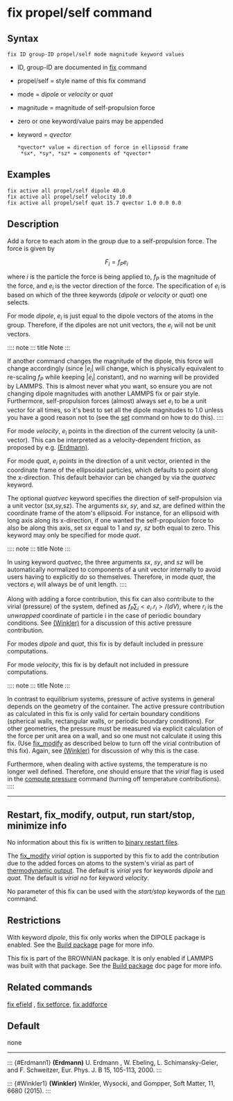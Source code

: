 # fix propel/self command

## Syntax

    fix ID group-ID propel/self mode magnitude keyword values

-   ID, group-ID are documented in [fix](fix) command

-   propel/self = style name of this fix command

-   mode = *dipole* or *velocity* or *quat*

-   magnitude = magnitude of self-propulsion force

-   zero or one keyword/value pairs may be appended

-   keyword = *qvector*

        *qvector* value = direction of force in ellipsoid frame
         *sx*, *sy*, *sz* = components of *qvector*

## Examples

``` LAMMPS
fix active all propel/self dipole 40.0
fix active all propel/self velocity 10.0
fix active all propel/self quat 15.7 qvector 1.0 0.0 0.0
```

## Description

Add a force to each atom in the group due to a self-propulsion force.
The force is given by

$$F_i = f_P e_i$$

where *i* is the particle the force is being applied to, $f_P$ is the
magnitude of the force, and $e_i$ is the vector direction of the force.
The specification of $e_i$ is based on which of the three keywords
(*dipole* or *velocity* or *quat*) one selects.

For mode *dipole*, $e_i$ is just equal to the dipole vectors of the
atoms in the group. Therefore, if the dipoles are not unit vectors, the
$e_i$ will not be unit vectors.

:::: note
::: title
Note
:::

If another command changes the magnitude of the dipole, this force will
change accordingly (since $|e_i|$ will change, which is physically
equivalent to re-scaling $f_P$ while keeping $|e_i|$ constant), and no
warning will be provided by LAMMPS. This is almost never what you want,
so ensure you are not changing dipole magnitudes with another LAMMPS fix
or pair style. Furthermore, self-propulsion forces (almost) always set
$e_i$ to be a unit vector for all times, so it\'s best to set all the
dipole magnitudes to 1.0 unless you have a good reason not to (see the
[set](set) command on how to do this).
::::

For mode *velocity*, $e_i$ points in the direction of the current
velocity (a unit-vector). This can be interpreted as a
velocity-dependent friction, as proposed by e.g. [(Erdmann)](Erdmann1).

For mode *quat*, $e_i$ points in the direction of a unit vector,
oriented in the coordinate frame of the ellipsoidal particles, which
defaults to point along the x-direction. This default behavior can be
changed by via the *quatvec* keyword.

The optional *quatvec* keyword specifies the direction of
self-propulsion via a unit vector (sx,sy,sz). The arguments *sx*, *sy*,
and *sz*, are defined within the coordinate frame of the atom\'s
ellipsoid. For instance, for an ellipsoid with long axis along its
x-direction, if one wanted the self-propulsion force to also be along
this axis, set *sx* equal to 1 and *sy*, *sz* both equal to zero. This
keyword may only be specified for mode *quat*.

:::: note
::: title
Note
:::

In using keyword *quatvec*, the three arguments *sx*, *sy*, and *sz*
will be automatically normalized to components of a unit vector
internally to avoid users having to explicitly do so themselves.
Therefore, in mode *quat*, the vectors $e_i$ will always be of unit
length.
::::

Along with adding a force contribution, this fix can also contribute to
the virial (pressure) of the system, defined as
$f_P \sum_i <e_i . r_i>/(d V)$, where $r_i$ is the *unwrapped*
coordinate of particle i in the case of periodic boundary conditions.
See [(Winkler)](Winkler1) for a discussion of this active pressure
contribution.

For modes *dipole* and *quat*, this fix is by default included in
pressure computations.

For mode *velocity*, this fix is by default not included in pressure
computations.

:::: note
::: title
Note
:::

In contrast to equilibrium systems, pressure of active systems in
general depends on the geometry of the container. The active pressure
contribution as calculated in this fix is only valid for certain
boundary conditions (spherical walls, rectangular walls, or periodic
boundary conditions). For other geometries, the pressure must be
measured via explicit calculation of the force per unit area on a wall,
and so one must not calculate it using this fix. (Use
[fix_modify](fix_modify) as described below to turn off the virial
contribution of this fix). Again, see [(Winkler)](Winkler1) for
discussion of why this is the case.

Furthermore, when dealing with active systems, the temperature is no
longer well defined. Therefore, one should ensure that the *virial* flag
is used in the [compute pressure](compute_pressure) command (turning off
temperature contributions).
::::

------------------------------------------------------------------------

## Restart, fix_modify, output, run start/stop, minimize info

No information about this fix is written to [binary restart
files](restart).

The [fix_modify](fix_modify) *virial* option is supported by this fix to
add the contribution due to the added forces on atoms to the system\'s
virial as part of [thermodynamic output](thermo_style). The default is
*virial yes* for keywords *dipole* and *quat*. The default is *virial
no* for keyword *velocity*.

No parameter of this fix can be used with the *start/stop* keywords of
the [run](run) command.

## Restrictions

With keyword *dipole*, this fix only works when the DIPOLE package is
enabled. See the [Build package](Build_package) page for more info.

This fix is part of the BROWNIAN package. It is only enabled if LAMMPS
was built with that package. See the [Build package](Build_package) doc
page for more info.

## Related commands

[fix efield](fix_efield) , [fix setforce](fix_setforce), [fix
addforce](fix_addforce)

## Default

none

------------------------------------------------------------------------

::: {#Erdmann1}
**(Erdmann)** U. Erdmann , W. Ebeling, L. Schimansky-Geier, and F.
Schweitzer, Eur. Phys. J. B 15, 105-113, 2000.
:::

::: {#Winkler1}
**(Winkler)** Winkler, Wysocki, and Gompper, Soft Matter, 11, 6680
(2015).
:::
